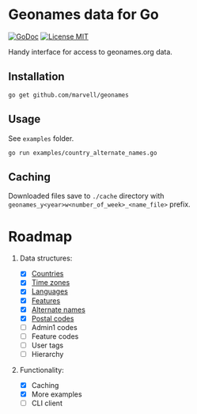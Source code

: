 # Geonames data for Go

[![GoDoc](https://img.shields.io/badge/godoc-reference-blue.svg?style=flat)](https://godoc.org/github.com/marvell/geonames)
[![License MIT](https://img.shields.io/badge/license-MIT-lightgrey.svg?style=flat)](LICENSE)

Handy interface for access to geonames.org data.

## Installation

    go get github.com/marvell/geonames

## Usage

See `examples` folder.

```
go run examples/country_alternate_names.go
```

## Caching

Downloaded files save to `./cache` directory with `geonames_y<year>w<number_of_week>_<name_file>` prefix.

# Roadmap

1. Data structures:

    * [x] [Countries](https://godoc.org/github.com/marvell/geonames#Country)
    * [x] [Time zones](https://godoc.org/github.com/marvell/geonames#TimeZone)
    * [x] [Languages](https://godoc.org/github.com/marvell/geonames#Language)
    * [x] [Features](https://godoc.org/github.com/marvell/geonames#Feature)
    * [x] [Alternate names](https://godoc.org/github.com/marvell/geonames#AlternateName)
    * [x] [Postal codes](https://godoc.org/github.com/marvell/geonames#PostalCode)
    * [ ] Admin1 codes
    * [ ] Feature codes
    * [ ] User tags
    * [ ] Hierarchy

2. Functionality:

    * [x] Caching
    * [x] More examples
    * [ ] CLI client
